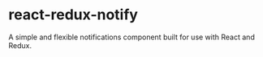 # react-redux-notify
A simple and flexible notifications component built for use with React and Redux.